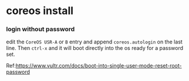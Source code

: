 # coreos install

### login without password

edit the `CoreOS USR-A` or `B` entry and append `coreos.autologin` on the last line. Then `ctrl-x` and it will boot directly into the os ready for a password set.

Ref:<https://www.vultr.com/docs/boot-into-single-user-mode-reset-root-password>